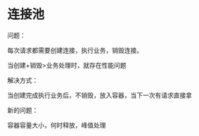 # 连接池

问题：

每次请求都需要创建连接，执行业务，销毁连接。

当创建+销毁>业务处理时，就存在性能问题

解决方式：

当创建完成执行业务后，不销毁，放入容器，当下一次有请求直接拿

新的问题：

容器容量大小，何时释放，峰值处理